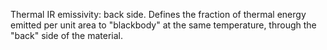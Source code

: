 ﻿Thermal IR emissivity: back side. Defines the fraction of thermal energy emitted per unit area to "blackbody" at the same temperature, through the "back" side of the material.